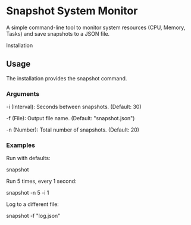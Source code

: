 # Snapshot System Monitor

A simple command-line tool to monitor system resources (CPU, Memory, Tasks) and save snapshots to a JSON file.

Installation

## Usage

The installation provides the snapshot command.

### Arguments

-i (Interval): Seconds between snapshots. (Default: 30)

-f (File): Output file name. (Default: "snapshot.json")

-n (Number): Total number of snapshots. (Default: 20)

### Examples

Run with defaults:

snapshot


Run 5 times, every 1 second:

snapshot -n 5 -i 1


Log to a different file:

snapshot -f "log.json"
